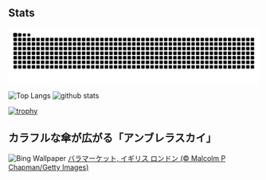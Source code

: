 ## Stats
<picture>
  <source media="(prefers-color-scheme: dark)" srcset="https://raw.githubusercontent.com/ba230t/ba230t/output/github-contribution-grid-snake-dark.svg">
  <source media="(prefers-color-scheme: light)" srcset="https://raw.githubusercontent.com/ba230t/ba230t/output/github-contribution-grid-snake.svg">
  <img alt="github contribution grid snake animation" src="https://raw.githubusercontent.com/ba230t/ba230t/output/github-contribution-grid-snake.svg">
</picture>

<p align="left">
  <img alt="Top Langs" height="150px" src="https://github-readme-stats.vercel.app/api/top-langs/?username=ba230t&layout=compact&theme=transparent" />
  <img alt="github stats" height="150px" src="https://github-readme-stats.vercel.app/api?username=ba230t&theme=transparent" />
</p>

[![trophy](https://github-profile-trophy.vercel.app/?username=ba230t&theme=transparent&column=7)](https://github.com/ryo-ma/github-profile-trophy)


<!-- Bing Wallpaper Start -->
## カラフルな傘が広がる「アンブレラスカイ」
![Bing Wallpaper](https://www.bing.com/th?id=OHR.UmbrellaDay_JA-JP2687142465_1920x1080.jpg&rf=LaDigue_1920x1080.jpg&pid=hp)
[バラマーケット, イギリス ロンドン (© Malcolm P Chapman/Getty Images)](https://www.bing.com/search?q=%E3%82%A2%E3%83%B3%E3%83%96%E3%83%AC%E3%83%A9%E3%82%B9%E3%82%AB%E3%82%A4&form=hpcapt&filters=HpDate%3a%2220250209_1500%22)
<!-- Bing Wallpaper End -->
